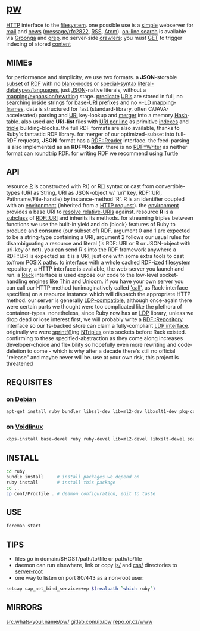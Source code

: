 # [pw](http://src.whats-your.name/pw/)

[HTTP](https://www.mnot.net/blog/2014/06/07/rfc2616_is_dead) interface to the [filesystem](http://www.multicians.org/fjcc4.html). one possible use is a [simple](http://suckless.org/philosophy) webserver for [mail](conf/mail/) and [news](conf/news/) ([message/rfc2822](http://www.faqs.org/rfcs/rfc2822.html), [RSS](http://web.resource.org/rss/1.0/spec), [Atom](https://tools.ietf.org/html/rfc4287)). [on-line search](https://en.wikipedia.org/wiki/Online_search) is available via [Groonga](http://groonga.org/) and [grep](http://www.gnu.org/software/grep/manual/grep.html). no server-side [crawlers](https://en.wikipedia.org/wiki/Web_crawler): you must [GET](ruby/read.rb.html) to trigger indexing of stored [content](https://en.wikipedia.org/wiki/Content_(media))

## MIMEs

for performance and simplicity, we use two formats. a **JSON**-storable [subset](https://en.wikipedia.org/wiki/Subset) of [RDF](https://ruby-rdf.github.io/) with no [blank-nodes](http://milicicvuk.com/blog/2011/07/14/problems-of-the-rdf-model-blank-nodes/) or [special-syntax](http://www.w3.org/TR/turtle/#turtle-literals) [literal-datatypes/languages](http://www.w3.org/TR/rdf11-concepts/#section-Datatypes), just [JSON](http://www.json.org/)-native literals, without a [mapping/expansion/rewriting](http://www.w3.org/TR/json-ld-api/#context-processing-algorithms) stage. [predicate](http://www.w3.org/TR/rdf11-concepts/#dfn-predicate) [URIs](https://en.wikipedia.org/wiki/Uniform_Resource_Identifier) are stored in full, no searching inside strings for [base-URI](https://annevankesteren.nl/2005/08/base-examples) prefixes and no [*-LD mapping-frames](http://json-ld.org/spec/latest/json-ld-framing/). data is structured for fast (standard-library, often C/JAVA-accelerated) parsing and [URI](https://www.ietf.org/rfc/rfc1630.txt) key-lookup and [merger](ruby/JSON.rb.html) into a memory [Hash](http://docs.ruby-lang.org/en/2.0.0/Hash.html)-table. also used are **URI-list** files with [URI per line](http://amundsen.com/hypermedia/urilist/) as primitive [indexes](https://en.wikipedia.org/wiki/Database_index) and [triple](http://stackoverflow.com/questions/273218/whats-an-rdf-triple) building-blocks. the full RDF formats are also available, thanks to Ruby's fantastic RDF library. for merger of our optimized-subset into full-RDF requests, **JSON**-format has a [RDF::Reader](http://www.rubydoc.info/github/ruby-rdf/rdf/RDF/Reader) interface. the feed-parsing is also implemented as an **RDF::Reader**. there is no [RDF::Writer](http://www.rubydoc.info/github/ruby-rdf/rdf/RDF/Writer) as neither format can [roundtrip](https://en.wikipedia.org/wiki/Round-trip_format_conversion) RDF. for writing RDF we recommend using [Turtle](http://www.w3.org/TeamSubmission/turtle/)

## API
resource [R](ruby/names.rb.html) is constructed with R() or R[] syntax or cast from convertible-types (URI as String, URI as JSON-object w/ 'uri' key, RDF::URI, Pathname/File-handle) by instance-method 'R'. R is an identifier coupled with an [environment](https://mitpress.mit.edu/sicp/full-text/sicp/book/node77.html) (inherited from a [HTTP request](http://tools.ietf.org/html/rfc7231#section-5)). the [environment](https://en.wikipedia.org/wiki/Eval#Ruby) provides a base URI to [resolve relative-URIs](https://tools.ietf.org/html/rfc3986#section-5.2) against. resource **R** is a [subclass](http://rubylearning.com/satishtalim/ruby_inheritance.html) of [RDF::URI](http://www.rubydoc.info/github/ruby-rdf/rdf/RDF/URI) and inherits its methods. for streaming triples between functions we use the built-in yield and do {block} features of Ruby to produce and consume (our subset of) RDF. argument 0 and 1 are expected to be a string-type containing a URI, argument 2 follows our usual rules for disambiguating a resource and literal (is RDF::URI or R or JSON-object with uri-key or not). you can send R's into the RDF framework anywhere a RDF::URI is expected as it is a URI, just one with some extra tools to cast to/from POSIX paths. to interface with a whole cached RDF-ized filesystem repository, a HTTP interface is available, the web-server you launch and run. a [Rack](http://rack.github.io/) interface is used expose our code to the low-level socket-handling engines like [Thin](http://code.macournoyer.com/thin/) and [Unicorn](http://unicorn.bogomips.org/). if you have your own server you can call our HTTP-method (unimaginatively called ['call'](ruby/HTTP.rb.html), as Rack-interface specifies) on a resource instance which will dispatch the appropriate HTTP method. our server is generally [LDP-compatible](http://www.w3.org/TR/ldp/), although once-again there were certain parts we thought were too complicated like the plethora of container-types. nonetheless, since Ruby now has an [LDP](https://github.com/solid/solid-spec/issues/38) library, unless we drop dead or lose interest first, we will probably write a [RDF::Repository](http://www.rubydoc.info/github/ruby-rdf/rdf/RDF/Repository) interface so our fs-backed store can claim a fully-compliant [LDP interface](https://github.com/ruby-rdf/rdf-ldp). originally we were [sprintf()](http://linux.die.net/man/3/sprintf)ing [NTriples](http://www.w3.org/TR/n-triples/) onto sockets before Rack existed. confirming to these specified-abstraction as they come along increases developer-choice and flexibility so hopefully even more rewriting and code-deletion to come - which is why after a decade there's still no official "release" and maybe never will be. use at your own risk, this project is threatened

## REQUISITES

### on [Debian](http://www.debian.org/)
``` sh
apt-get install ruby bundler libssl-dev libxml2-dev libxslt1-dev pkg-config python-pygments
```

### on [Voidlinux](http://www.voidlinux.eu/)
``` sh
xbps-install base-devel ruby ruby-devel libxml2-devel libxslt-devel source-highlight python-Pygments && gem install bundler
```
## INSTALL
``` sh
cd ruby
bundle install     # install packages we depend on
ruby install       # install this package
cd ..
cp conf/Procfile . # deamon configuration, edit to taste
```

## USE
``` sh
foreman start
```

## TIPS
* files go in domain/$HOST/path/to/file or path/to/file
* daemon can run elsewhere, link or copy [js/](js/) and [css/](css/) directories to [server-root](.)
* one way to listen on port 80/443 as a non-root user:

``` sh
setcap cap_net_bind_service=+ep $(realpath `which ruby`)
```

## MIRRORS
[src.whats-your.name/pw/](http://src.whats-your.name/pw/) 
[gitlab.com/ix/pw](https://gitlab.com/ix/pw) 
[repo.or.cz/www](http://repo.or.cz/www) 
